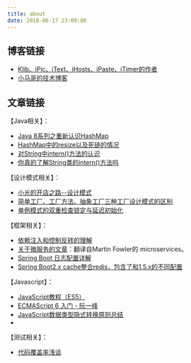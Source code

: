 ```yaml
---
title: about
date: 2018-06-17 23:09:00
---
```


## 博客链接

- [Klib、iPic、iText、iHosts、iPaste、iTimer的作者](http://atjason.com)
- [小马哥的技术博客](https://mercyblitz.github.io/)

## 文章链接

【Java相关】：

- [Java 8系列之重新认识HashMap](https://zhuanlan.zhihu.com/p/21673805)
- [HashMap中的resize以及死链的情况](https://www.cnblogs.com/wang-meng/p/7582532.html)
- [对String中intern()方法的认识](https://blog.csdn.net/believesoul/article/details/79588305)
- [你真的了解String类的intern()方法吗](https://blog.csdn.net/seu_calvin/article/details/52291082)

【设计模式相关】：

- [小光的开店之路--设计模式](https://juejin.im/collection/582c32161e35c9488c282deb)
- [简单工厂、工厂方法、抽象工厂三种工厂设计模式的区别](https://www.cnblogs.com/qiaoconglovelife/p/5750290.html)
- [单例模式的双重检查锁定与延迟初始化](http://www.infoq.com/cn/articles/double-checked-locking-with-delay-initialization)

【框架相关】：

- [依赖注入和控制反转的理解](http://blog.csdn.net/bestone0213/article/details/47424255)
- [关于微服务的文章](http://blog.cuicc.com/blog/2015/07/22/microservices/)：翻译自Martin Fowler的 microservices。
- [Spring Boot 日志配置详解](https://blog.csdn.net/inke88/article/details/75007649) 
- [Spring Boot2.x cache整合redis，包含了和1.5.x的不同配置](https://blog.csdn.net/sy793314598/article/details/80719224)

【Javascript】：

- [JavaScript教程（ES5）](https://wangdoc.com/javascript/)
- [ECMAScript 6 入门 - 阮一峰](https://wangdoc.com/javascript/)
- [JavaScript数据类型隐式转换原则总结](https://blog.csdn.net/siboogi/article/details/53669567)
- 

【测试相关】：

- [代码覆盖率浅谈](https://www.cnblogs.com/coderzh/archive/2009/03/29/1424344.html)